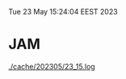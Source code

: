 Tue 23 May 15:24:04 EEST 2023
# JAM
<a href='./cache/202305/23_15.log'>./cache/202305/23_15.log</a>

